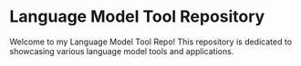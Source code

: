 # Language Model Tool Repository

Welcome to my Language Model Tool Repo! This repository is dedicated to showcasing various language model tools and applications.
